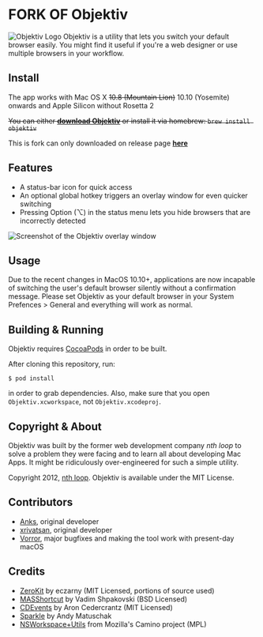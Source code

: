 FORK OF Objektiv
========================================

![Objektiv Logo][logo] Objektiv is a utility that lets you switch your
default browser easily. You might find it useful if you're a web
designer or use multiple browsers in your workflow.

Install
----------------------------------------

The app works with Mac OS X ~~10.8 (Mountain Lion)~~ 10.10 (Yosemite) onwards and Apple Silicon without Rosetta 2

~~You can either **[download Objektiv][download]** or install it via homebrew: `brew install objektiv`~~

This is fork can only downloaded on release page **[here](https://github.com/zeemyself/Objektiv/releases)**

Features
----------------------------------------

 - A status-bar icon for quick access
 - An optional global hotkey triggers an overlay window for even quicker
   switching
 - Pressing Option (⌥) in the status menu lets you hide browsers that
   are incorrectly detected

![Screenshot of the Objektiv overlay window](Objektiv/en.lproj/objektiv-overlay.png)

Usage
----------------------------------------
Due to the recent changes in MacOS 10.10+, applications are now incapable of switching the user's default browser silently without a confirmation message. Please set Objektiv as your default browser in your System Prefences > General and everything will work as normal.

Building & Running
----------------------------------------

Objektiv requires [CocoaPods][] in order to be built.

After cloning this repository, run:

    $ pod install

in order to grab dependencies. Also, make sure that you open
`Objektiv.xcworkspace`, not `Objektiv.xcodeproj`.

Copyright & About
----------------------------------------

Objektiv was built by the former web development company *nth loop* to solve
a problem they were facing and to learn all about developing Mac Apps.
It might be ridiculously over-engineered for such a simple utility.

Copyright 2012, [nth loop][]. Objektiv is available under the MIT
License.

Contributors
----------------------------------------

* [Anks](https://github.com/Anks), original developer
* [xrivatsan](https://github.com/xrivatsan), original developer
* [Vorror](https://github.com/Vorror), major bugfixes and making the tool work with present-day macOS


Credits
----------------------------------------

  - [ZeroKit][] by eczarny (MIT Licensed, portions of source used)
  - [MASShortcut][] by Vadim Shpakovski (BSD Licensed)
  - [CDEvents][] by Aron Cedercrantz (MIT Licensed)
  - [Sparkle][] by Andy Matuschak
  - [NSWorkspace+Utils][1] from Mozilla's Camino project (MPL)

  [logo]:        Objektiv/Objektiv.iconset/icon_128x128.png
  [download]:    https://github.com/nthloop/Objektiv/releases
  [nth loop]:    http://nthloop.com
  [CocoaPods]:   http://cocoapods.org/
  [ZeroKit]:     https://github.com/eczarny/zerokit
  [MASShortcut]: https://github.com/shpakovski/MASShortcut
  [CDEvents]:    http://aron.cedercrantz.com/CDEvents/
  [Sparkle]:     http://sparkle.andymatuschak.org/
  [1]:           http://hg.mozilla.org/camino/file/6d654a6d1cf4/src/extensions/NSWorkspace%2BUtils.h
